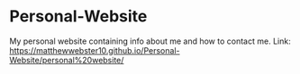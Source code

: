 # Personal-Website
My personal website containing info about me and how to contact me.
Link: https://matthewwebster10.github.io/Personal-Website/personal%20website/
